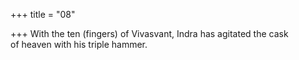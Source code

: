 +++
title = "08"

+++
With the ten (fingers) of Vivasvant, Indra has agitated the cask  
of heaven with his triple hammer.  